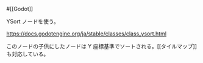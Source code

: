 #[[Godot]]

YSort ノードを使う。

https://docs.godotengine.org/ja/stable/classes/class_ysort.html

このノードの子供にしたノードは Y 座標基準でソートされる。[[タイルマップ]]も対応している。
